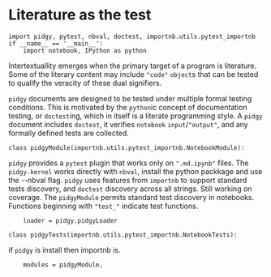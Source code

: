 # Literature as the test


    import pidgy, pytest, nbval, doctest, importnb.utils.pytest_importnb
    if __name__ == '__main__':
        import notebook, IPython as python

Intertextuallity emerges when 
the primary target of a program is literature.
Some of the literary content may include `"code"` `object`s
that can be tested to qualify the veracity of these
dual signifiers.

`pidgy` documents are designed to be tested under
multiple formal testing conditions.
This is motivated by the `python`ic concept of documentation testing,
or `doctest`ing, which in itself is a literate programming style.
A `pidgy` document includes `doctest`, it verifies `notebook` `input`/`"output"`,
and any formally defined tests are collected.


    class pidgyModule(importnb.utils.pytest_importnb.NotebookModule):
`pidgy` provides a `pytest` plugin that works only on `".md.ipynb"` files.
The `pidgy.kernel` works directly with `nbval`, install the python packkage and use the --nbval flag.
`pidgy` uses features from `importnb` to support standard tests discovery, 
and `doctest` discovery across all strings.
Still working on coverage.
The `pidgyModule` permits standard test discovery in notebooks.
Functions beginning with `"test_"` indicate test functions.

        loader = pidgy.pidgyLoader

    class pidgyTests(importnb.utils.pytest_importnb.NotebookTests):
if `pidgy` is install then importnb is.

        modules = pidgyModule,
